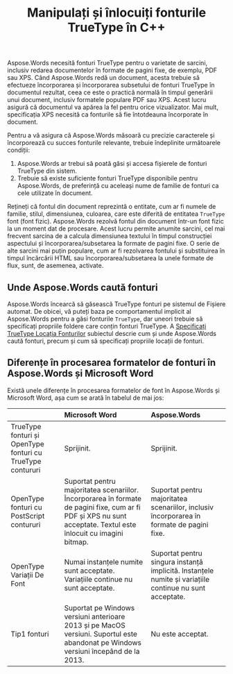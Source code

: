 ﻿---
title: Manipulați și înlocuiți fonturile TrueType în C++
second_title: Aspose.Words pentru C++
articleTitle: Manipulați și înlocuiți fonturile TrueType
linktitle: Manipulați și înlocuiți fonturile TrueType
description: "Aspose.Words pentru C++ poate încorpora corect TrueType fonturile în documentul rezultat pentru a se asigura că se afișează cu precizie. Dacă un font sau un anumit caracter nu este disponibil, Aspose.Words caută o înlocuire adecvată a fontului sau utilizează mecanismul de rezervă a fontului."
type: docs
weight: 10
url: /ro/cpp/manipulate-and-substitute-truetype-fonts/
---

Aspose.Words necesită fonturi TrueType pentru o varietate de sarcini, inclusiv redarea documentelor în formate de pagini fixe, de exemplu, PDF sau XPS. Când Aspose.Words redă un document, acesta trebuie să efectueze încorporarea și încorporarea subsetului de fonturi TrueType în documentul rezultat, ceea ce este o practică normală în timpul generării unui document, inclusiv formatele populare PDF sau XPS. Acest lucru asigură că documentul va apărea la fel pentru orice vizualizator. Mai mult, specificația XPS necesită ca fonturile să fie întotdeauna încorporate în document.

Pentru a vă asigura că Aspose.Words măsoară cu precizie caracterele și încorporează cu succes fonturile relevante, trebuie îndeplinite următoarele condiții:

1. Aspose.Words ar trebui să poată găsi și accesa fișierele de fonturi TrueType din sistem.
1. Trebuie să existe suficiente fonturi TrueType disponibile pentru Aspose.Words, de preferință cu aceleași nume de familie de fonturi ca cele utilizate în document.

Rețineți că fontul din document reprezintă o entitate, cum ar fi numele de familie, stilul, dimensiunea, culoarea, care este diferită de entitatea `TrueType` font (font fizic). Aspose.Words rezolvă fontul din document într-un font fizic la un moment dat de procesare. Acest lucru permite anumite sarcini, cel mai frecvent sarcina de a calcula dimensiunea textului în timpul construcției aspectului și încorporarea/subsetarea la formate de pagini fixe. O serie de alte sarcini mai puțin populare, cum ar fi rezolvarea fontului și substituirea în timpul încărcării HTML sau încorporarea/subsetarea la unele formate de flux, sunt, de asemenea, activate.

## Unde Aspose.Words caută fonturi

Aspose.Words încearcă să găsească TrueType fonturi pe sistemul de Fișiere automat. De obicei, vă puteți baza pe comportamentul implicit al Aspose.Words pentru a găsi fonturile `TrueType`, dar uneori trebuie să specificați propriile foldere care conțin fonturi TrueType. A [Specificați TrueType Locația Fonturilor](/words/cpp/specify-truetype-fonts-location/) subiectul descrie cum și unde Aspose.Words caută fonturi, precum și cum să specificați propriile locații de fonturi.

## Diferențe în procesarea formatelor de fonturi în Aspose.Words și Microsoft Word

Există unele diferențe în procesarea formatelor de font în Aspose.Words și Microsoft Word, așa cum se arată în tabelul de mai jos:

|  | Microsoft Word | Aspose.Words |
| :- | :- | :- |
| TrueType fonturi și OpenType fonturi cu TrueType contururi | Sprijinit. | Sprijinit. |
| OpenType fonturi cu PostScript contururi | Suportat pentru majoritatea scenariilor. Încorporarea în formate de pagini fixe, cum ar fi PDF și XPS nu sunt acceptate. Textul este înlocuit cu imagini bitmap. | Suportat pentru majoritatea scenariilor, inclusiv încorporarea în formate de pagini fixe. |
| OpenType Variații De Font | Numai instanțele numite sunt acceptate. Variațiile continue nu sunt acceptate. | Suportat pentru singura instanță implicită. Instanțele numite și variațiile continue nu sunt acceptate. |
| Tip1 fonturi | Suportat pe Windows versiuni anterioare 2013 și pe MacOS versiuni. Suportul este abandonat pe Windows versiuni începând de la 2013. | Nu este acceptat. |


